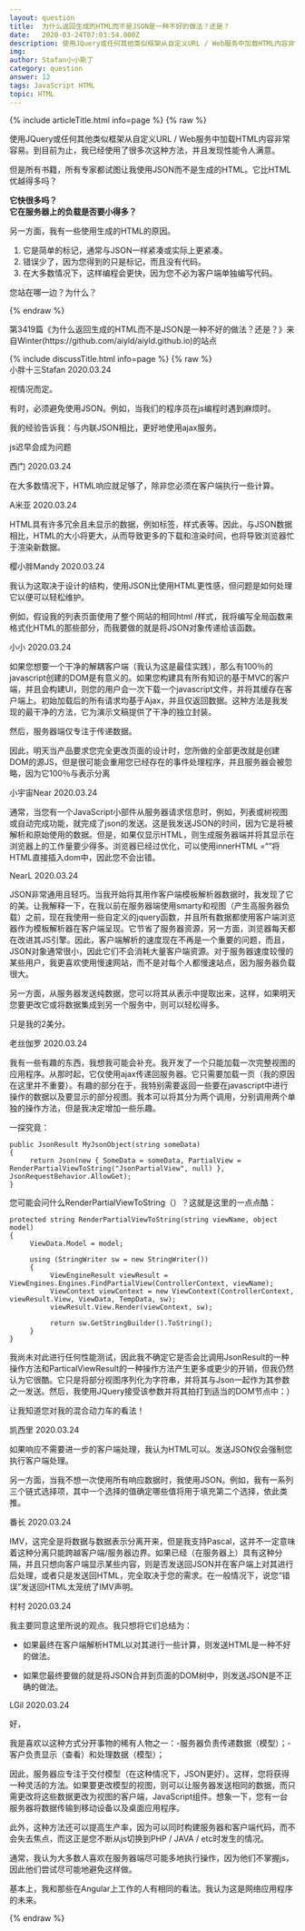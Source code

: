 ```yaml
---
layout: question
title:  为什么返回生成的HTML而不是JSON是一种不好的做法？还是？
date:   2020-03-24T07:03:54.000Z
description: 使用JQuery或任何其他类似框架从自定义URL / Web服务中加载HTML内容非常容易。到目前为止，我已经使用了很多次这种方法，并且发现性能令人满意。...
img: 
author: Stafan小小斯丁
category: question
answer: 12
tags: JavaScript HTML
topic: HTML
---
```

<div class="article-root">
  <div class="article">
    {% include articleTitle.html info=page %}
    {% raw %}
    <div class="article-content"><p><font style="vertical-align: inherit;"><font style="vertical-align: inherit;">使用JQuery或任何其他类似框架从自定义URL / Web服务中加载HTML内容非常容易。</font><font style="vertical-align: inherit;">到目前为止，我已经使用了很多次这种方法，并且发现性能令人满意。</font></font></p>

<p><font style="vertical-align: inherit;"><font style="vertical-align: inherit;">但是所有书籍，所有专家都试图让我使用JSON而不是生成的HTML。</font><font style="vertical-align: inherit;">它比HTML优越得多吗？</font></font></p>

<p><strong><font style="vertical-align: inherit;"><font style="vertical-align: inherit;">它快很多吗？</font></font><br><font style="vertical-align: inherit;"><font style="vertical-align: inherit;">
它在服务器上的负载是否要小得多？</font></font></strong></p>

<p><font style="vertical-align: inherit;"><font style="vertical-align: inherit;">另一方面，我有一些使用生成的HTML的原因。</font></font></p>

<ol>
<li><font style="vertical-align: inherit;"><font style="vertical-align: inherit;">它是简单的标记，通常与JSON一样紧凑或实际上更紧凑。</font></font></li>
<li><font style="vertical-align: inherit;"><font style="vertical-align: inherit;">错误少了，因为您得到的只是标记，而且没有代码。</font></font></li>
<li><font style="vertical-align: inherit;"><font style="vertical-align: inherit;">在大多数情况下，这样编程会更快，因为您不必为客户端单独编写代码。</font></font></li>
</ol>

<p><font style="vertical-align: inherit;"><font style="vertical-align: inherit;">您站在哪一边？为什么？</font></font></p></div>
    {% endraw %}
  </div>
  <p class="winter_mark">第3419篇《为什么返回生成的HTML而不是JSON是一种不好的做法？还是？》来自Winter(https://github.com/aiyld/aiyld.github.io)的站点</p>
  <div class="discuss-wrapper">
    {% include discussTitle.html info=page %}
    {% raw %}
    <div class="discuss-item">
        <div class="discuss-parent">
          <div class="discuss-meta">
            <span class="discuss-user">小胖十三Stafan</span>
            <span class="discuss-time">2020.03.24</span>
          </div>
          <div class="discuss-comment"><p><font style="vertical-align: inherit;"><font style="vertical-align: inherit;">视情况而定。</font></font></p>

<p><font style="vertical-align: inherit;"><font style="vertical-align: inherit;">有时，必须避免使用JSON。</font><font style="vertical-align: inherit;">例如，当我们的程序员在js编程时遇到麻烦时。</font></font></p>

<p><font style="vertical-align: inherit;"><font style="vertical-align: inherit;">我的经验告诉我：与内联JSON相比，更好地使用ajax服务。</font></font></p>

<p><font style="vertical-align: inherit;"><font style="vertical-align: inherit;">js迟早会成为问题</font></font></p></div>
        </div></div><div class="discuss-item">
        <div class="discuss-parent">
          <div class="discuss-meta">
            <span class="discuss-user">西门</span>
            <span class="discuss-time">2020.03.24</span>
          </div>
          <div class="discuss-comment"><p><font style="vertical-align: inherit;"><font style="vertical-align: inherit;">在大多数情况下，HTML响应就足够了，除非您必须在客户端执行一些计算。</font></font></p></div>
        </div></div><div class="discuss-item">
        <div class="discuss-parent">
          <div class="discuss-meta">
            <span class="discuss-user">A米亚</span>
            <span class="discuss-time">2020.03.24</span>
          </div>
          <div class="discuss-comment"><p><font style="vertical-align: inherit;"><font style="vertical-align: inherit;">HTML具有许多冗余且未显示的数据，例如标签，样式表等。因此，与JSON数据相比，HTML的大小将更大，从而导致更多的下载和渲染时间，也将导致浏览器忙于渲染新数据。</font></font></p></div>
        </div></div><div class="discuss-item">
        <div class="discuss-parent">
          <div class="discuss-meta">
            <span class="discuss-user">樱小胖Mandy</span>
            <span class="discuss-time">2020.03.24</span>
          </div>
          <div class="discuss-comment"><p><font style="vertical-align: inherit;"><font style="vertical-align: inherit;">我认为这取决于设计的结构，使用JSON比使用HTML更性感，但问题是如何处理它以便可以轻松维护。</font></font></p>

<p><font style="vertical-align: inherit;"><font style="vertical-align: inherit;">例如，假设我的列表页面使用了整个网站的相同html /样式，我将编写全局函数来格式化HTML的那些部分，而我要做的就是将JSON对象传递给该函数。</font></font></p></div>
        </div></div><div class="discuss-item">
        <div class="discuss-parent">
          <div class="discuss-meta">
            <span class="discuss-user">小小</span>
            <span class="discuss-time">2020.03.24</span>
          </div>
          <div class="discuss-comment"><p><font style="vertical-align: inherit;"><font style="vertical-align: inherit;">如果您想要一个干净的解耦客户端（我认为这是最佳实践），那么有100％的javascript创建的DOM是有意义的。</font><font style="vertical-align: inherit;">如果您构建具有所有知识的基于MVC的客户端，并且会构建UI，则您的用户会一次下载一个javascript文件，并将其缓存在客户端上。</font><font style="vertical-align: inherit;">初始加载后的所有请求均基于Ajax，并且仅返回数据。</font><font style="vertical-align: inherit;">这种方法是我发现的最干净的方法，它为演示文稿提供了干净的独立封装。</font></font></p>

<p><font style="vertical-align: inherit;"><font style="vertical-align: inherit;">然后，服务器端仅专注于传递数据。</font></font></p>

<p><font style="vertical-align: inherit;"><font style="vertical-align: inherit;">因此，明天当产品要求您完全更改页面的设计时，您所做的全部更改就是创建DOM的源JS，但是很可能会重用您已经存在的事件处理程序，并且服务器会被忽略，因为它100％与表示分离</font></font></p></div>
        </div></div><div class="discuss-item">
        <div class="discuss-parent">
          <div class="discuss-meta">
            <span class="discuss-user">小宇宙Near</span>
            <span class="discuss-time">2020.03.24</span>
          </div>
          <div class="discuss-comment"><p><font style="vertical-align: inherit;"><font style="vertical-align: inherit;">通常，当您有一个JavaScript小部件从服务器请求信息时，例如，列表或树视图或自动完成功能，就完成了json的发送。</font><font style="vertical-align: inherit;">这是我发送JSON的时间，因为它是将被解析和原始使用的数据。</font><font style="vertical-align: inherit;">但是，如果仅显示HTML，则生成服务器端并将其显示在浏览器上的工作量要少得多。</font><font style="vertical-align: inherit;">浏览器已经过优化，可以使用innerHTML =“”将HTML直接插入dom中，因此您不会出错。</font></font></p></div>
        </div></div><div class="discuss-item">
        <div class="discuss-parent">
          <div class="discuss-meta">
            <span class="discuss-user">NearL</span>
            <span class="discuss-time">2020.03.24</span>
          </div>
          <div class="discuss-comment"><p><font style="vertical-align: inherit;"><font style="vertical-align: inherit;">JSON非常通用且轻巧。</font><font style="vertical-align: inherit;">当我开始将其用作客户端模板解析器数据时，我发现了它的美。</font><font style="vertical-align: inherit;">让我解释一下，在我以前在服务器端使用smarty和视图（产生高服务器负载）之前，现在我使用一些自定义的jquery函数，并且所有数据都使用客户端浏览器作为模板解析器在客户端呈现。</font><font style="vertical-align: inherit;">它节省了服务器资源，另一方面，浏览器每天都在改进其J​​S引擎。</font><font style="vertical-align: inherit;">因此，客户端解析的速度现在不再是一个重要的问题，而且，JSON对象通常很小，因此它们不会消耗大量客户端资源。</font><font style="vertical-align: inherit;">对于服务器速度较慢的某些用户，我更喜欢使用慢速网站，而不是对每个人都慢速站点，因为服务器负载很大。</font></font></p>

<p><font style="vertical-align: inherit;"><font style="vertical-align: inherit;">另一方面，从服务器发送纯数据，您可以将其从表示中提取出来，这样，如果明天您要更改它或将数据集成到另一个服务中，则可以轻松得多。</font></font></p>

<p><font style="vertical-align: inherit;"><font style="vertical-align: inherit;">只是我的2美分。</font></font></p></div>
        </div></div><div class="discuss-item">
        <div class="discuss-parent">
          <div class="discuss-meta">
            <span class="discuss-user">老丝伽罗</span>
            <span class="discuss-time">2020.03.24</span>
          </div>
          <div class="discuss-comment"><p><font style="vertical-align: inherit;"><font style="vertical-align: inherit;">我有一些有趣的东西，我想我可能会补充。</font><font style="vertical-align: inherit;">我开发了一个只能加载一次完整视图的应用程序。</font><font style="vertical-align: inherit;">从那时起，它仅使用ajax传递回服务器。</font><font style="vertical-align: inherit;">它只需要加载一页（我的原因在这里并不重要）。</font><font style="vertical-align: inherit;">有趣的部分在于，我特别需要返回一些要在javascript中进行操作的数据以及要显示的部分视图。</font><font style="vertical-align: inherit;">我本可以将其分为两个调用，分别调用两个单独的操作方法，但是我决定增加一些乐趣。</font></font></p>

<p><font style="vertical-align: inherit;"><font style="vertical-align: inherit;">一探究竟：</font></font></p>

<pre><code>public JsonResult MyJsonObject(string someData)<font></font>
{<font></font>
     return Json(new { SomeData = someData, PartialView = RenderPartialViewToString("JsonPartialView", null) }, JsonRequestBehavior.AllowGet);<font></font>
}<font></font>
</code></pre>

<p><font style="vertical-align: inherit;"><font style="vertical-align: inherit;">您可能会问什么RenderPartialViewToString（）？</font><font style="vertical-align: inherit;">这就是这里的一点点酷：</font></font></p>

<pre><code>protected string RenderPartialViewToString(string viewName, object model)<font></font>
{<font></font>
     ViewData.Model = model;<font></font>
<font></font>
     using (StringWriter sw = new StringWriter())<font></font>
     {<font></font>
          ViewEngineResult viewResult = ViewEngines.Engines.FindPartialView(ControllerContext, viewName);<font></font>
          ViewContext viewContext = new ViewContext(ControllerContext, viewResult.View, ViewData, TempData, sw);<font></font>
          viewResult.View.Render(viewContext, sw);<font></font>
<font></font>
          return sw.GetStringBuilder().ToString();<font></font>
     }<font></font>
}<font></font>
</code></pre>

<p><font style="vertical-align: inherit;"><font style="vertical-align: inherit;">我尚未对此进行任何性能测试，因此我不确定它是否会比调用JsonResult的一种操作方法和ParticalViewResult的一种操作方法产生更多或更少的开销，但我仍然认为它很酷。</font><font style="vertical-align: inherit;">它只是将部分视图序列化为字符串，并将其与Json一起作为其参数之一发送。</font><font style="vertical-align: inherit;">然后，我使用JQuery接受该参数并将其拍打到适当的DOM节点中：）</font></font></p>

<p><font style="vertical-align: inherit;"><font style="vertical-align: inherit;">让我知道您对我的混合动力车的看法！</font></font></p></div>
        </div></div><div class="discuss-item">
        <div class="discuss-parent">
          <div class="discuss-meta">
            <span class="discuss-user">凯西里</span>
            <span class="discuss-time">2020.03.24</span>
          </div>
          <div class="discuss-comment"><p><font style="vertical-align: inherit;"><font style="vertical-align: inherit;">如果响应不需要进一步的客户端处理，我认为HTML可以。</font><font style="vertical-align: inherit;">发送JSON仅会强制您执行客户端处理。</font></font></p>

<p><font style="vertical-align: inherit;"><font style="vertical-align: inherit;">另一方面，当我不想一次使用所有响应数据时，我使用JSON。</font><font style="vertical-align: inherit;">例如，我有一系列三个链式选择项，其中一个选择的值确定哪些值将用于填充第二个选择，依此类推。</font></font></p></div>
        </div></div><div class="discuss-item">
        <div class="discuss-parent">
          <div class="discuss-meta">
            <span class="discuss-user">番长</span>
            <span class="discuss-time">2020.03.24</span>
          </div>
          <div class="discuss-comment"><p><font style="vertical-align: inherit;"><font style="vertical-align: inherit;">IMV，这完全是将数据与数据表示分离开来，但是我支持Pascal，这并不一定意味着这种分离只能跨越客户端/服务器边界。</font><font style="vertical-align: inherit;">如果已经（在服务器上）具有这种分隔，并且只想向客户端显示某些内容，则是否发送回JSON并在客户端上对其进行后处理，或者只是发送回HTML，完全取决于您的需求。</font><font style="vertical-align: inherit;">在一般情况下，说您“错误”发送回HTML太笼统了IMV声明。</font></font></p></div>
        </div></div><div class="discuss-item">
        <div class="discuss-parent">
          <div class="discuss-meta">
            <span class="discuss-user">村村</span>
            <span class="discuss-time">2020.03.24</span>
          </div>
          <div class="discuss-comment"><p><font style="vertical-align: inherit;"><font style="vertical-align: inherit;">我主要同意这里所说的观点。</font><font style="vertical-align: inherit;">我只想将它们总结为：</font></font></p>

<ul>
<li><p><font style="vertical-align: inherit;"><font style="vertical-align: inherit;">如果最终在客户端解析HTML以对其进行一些计算，则发送HTML是一种不好的做法。</font></font></p></li>
<li><p><font style="vertical-align: inherit;"><font style="vertical-align: inherit;">如果您最终要做的就是将JSON合并到页面的DOM树中，则发送JSON是不正确的做法。</font></font></p></li>
</ul></div>
        </div></div><div class="discuss-item">
        <div class="discuss-parent">
          <div class="discuss-meta">
            <span class="discuss-user">LGil</span>
            <span class="discuss-time">2020.03.24</span>
          </div>
          <div class="discuss-comment"><p><font style="vertical-align: inherit;"><font style="vertical-align: inherit;">好，</font></font></p>

<p><font style="vertical-align: inherit;"><font style="vertical-align: inherit;">我是喜欢以这种方式分开事物的稀有人物之一：-服务器负责传递数据（模型）；</font><font style="vertical-align: inherit;">-客户负责显示（查看）和处理数据（模型）；</font></font></p>

<p><font style="vertical-align: inherit;"><font style="vertical-align: inherit;">因此，服务器应专注于交付模型（在这种情况下，JSON更好）。</font><font style="vertical-align: inherit;">这样，您将获得一种灵活的方法。</font><font style="vertical-align: inherit;">如果要更改模型的视图，则可以让服务器发送相同的数据，而只需更改将这些数据更改为视图的客户端，JavaScript组件。</font><font style="vertical-align: inherit;">想象一下，您有一台服务器将数据传输到移动设备以及桌面应用程序。</font></font></p>

<p><font style="vertical-align: inherit;"><font style="vertical-align: inherit;">此外，这种方法还可以提高生产率，因为可以同时构建服务器和客户端代码，而不会失去焦点，而这正是您不断从js切换到PHP / JAVA / etc时发生的情况。</font></font></p>

<p><font style="vertical-align: inherit;"><font style="vertical-align: inherit;">通常，我认为大多数人喜欢在服务器端尽可能多地执行操作，因为他们不掌握js，因此他们尝试尽可能地避免这样做。</font></font></p>

<p><font style="vertical-align: inherit;"><font style="vertical-align: inherit;">基本上，我和那些在Angular上工作的人有相同的看法。</font><font style="vertical-align: inherit;">我认为这是网络应用程序的未来。</font></font></p></div>
        </div></div>
    {% endraw %}
  </div>
<div>
